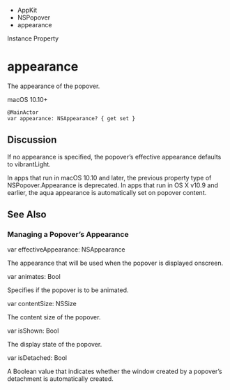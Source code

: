 

- AppKit
- NSPopover
-  appearance 

Instance Property

# appearance

The appearance of the popover.

macOS 10.10+

``` source
@MainActor
var appearance: NSAppearance? { get set }
```

## Discussion

If no appearance is specified, the popover’s effective appearance defaults to vibrantLight.

In apps that run in macOS 10.10 and later, the previous property type of NSPopover.Appearance is deprecated. In apps that run in OS X v10.9 and earlier, the aqua appearance is automatically set on popover content.

## See Also

### Managing a Popover’s Appearance

var effectiveAppearance: NSAppearance

The appearance that will be used when the popover is displayed onscreen.

var animates: Bool

Specifies if the popover is to be animated.

var contentSize: NSSize

The content size of the popover.

var isShown: Bool

The display state of the popover.

var isDetached: Bool

A Boolean value that indicates whether the window created by a popover’s detachment is automatically created.

